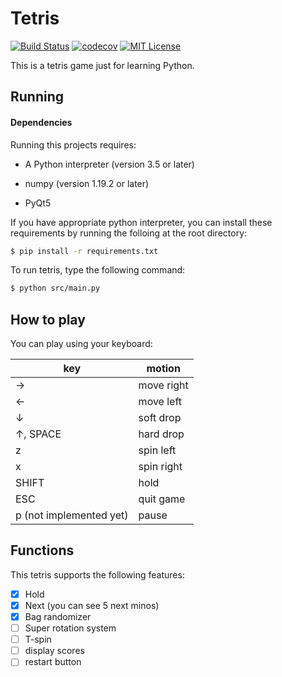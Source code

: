 # Tetris

[![Build Status](https://travis-ci.org/maru143/tetris.svg?branch=master)](https://travis-ci.org/maru143/tetris)
[![codecov](https://codecov.io/gh/maru143/tetris/branch/master/graph/badge.svg)](https://codecov.io/gh/maru143/tetris)
[![MIT License](http://img.shields.io/badge/license-MIT-blue.svg?style=flat)](LICENSE)

This is a tetris game just for learning Python.

## Running

#### Dependencies

Running this projects requires:

- A Python interpreter (version 3.5 or later)

- numpy (version 1.19.2 or later)

- PyQt5

  

If you have appropriate python interpreter, you can install these requirements by running the folloing at the root directory:

```bash
$ pip install -r requirements.txt 
```



To run tetris, type the following command:

```bash
$ python src/main.py
```



## How to play

You can play using your keyboard:

| key                     | motion     |
| ----------------------- | ---------- |
| →                       | move right |
| ←                       | move left  |
| ↓                       | soft drop  |
| ↑, SPACE                | hard drop  |
| z                       | spin left  |
| x                       | spin right |
| SHIFT                   | hold       |
| ESC                     | quit game  |
| p (not implemented yet) | pause      |



## Functions

This tetris supports the following features:

- [x] Hold
- [x] Next (you can see 5 next minos)
- [x] Bag randomizer
- [ ] Super rotation system
- [ ] T-spin 
- [ ] display scores
- [ ] restart button